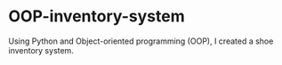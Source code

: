 # OOP-inventory-system
Using Python and Object-oriented programming (OOP), I created a shoe inventory system.
